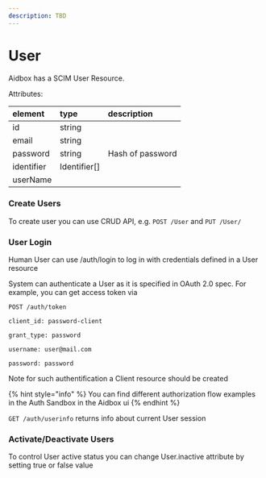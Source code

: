 ```yaml
---
description: TBD
---
```


# User

Aidbox has a SCIM User Resource.

Attributes:

| element | type | description |
| :--- | :--- | :--- |
| id | string |  |
| email | string |  |
| password | string | Hash of password |
| identifier | Identifier\[\] |  |
| userName |  |  |

### Create Users

To create user you can use CRUD API, e.g. `POST /User` and `PUT /User/`

### User Login

Human User can use /auth/login to log in with credentials defined in a User resource

System can authenticate a User as it is specified in OAuth 2.0 spec. For example, you can get access token via 

`POST /auth/token`

`client_id: password-client` 

`grant_type: password` 

`username: user@mail.com` 

`password: password`

Note for such authentification a Client resource should be created

{% hint style="info" %}
You can find different authorization flow examples in the Auth Sandbox in the Aidbox ui
{% endhint %}

`GET /auth/userinfo` returns info about current User session

### Activate/Deactivate Users

To control User active status you can change User.inactive attribute by setting true or false value

